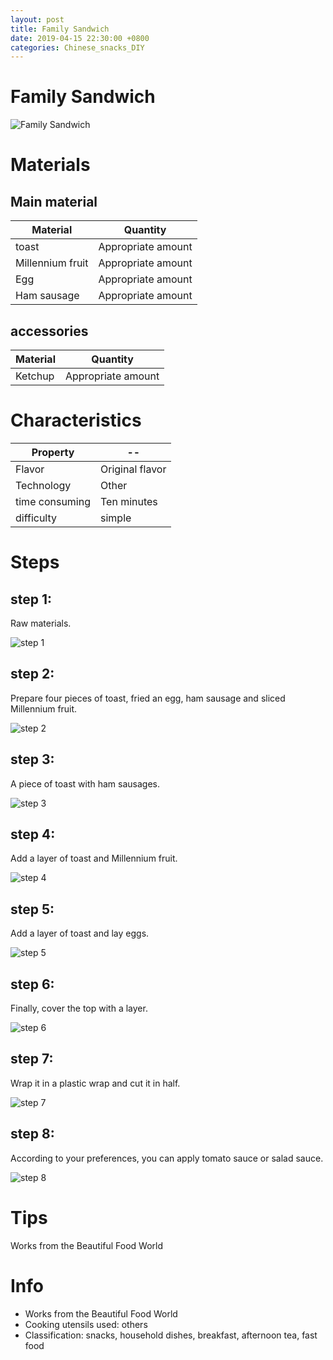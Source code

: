 ```yaml
---
layout: post
title: Family Sandwich
date: 2019-04-15 22:30:00 +0800
categories: Chinese_snacks_DIY
---
```


# Family Sandwich

![Family Sandwich]({{site.baseurl}}/img/426184/426184.jpg)

# Materials


## Main material

Material|Quantity
--|--
toast|Appropriate amount
Millennium fruit|Appropriate amount
Egg|Appropriate amount
Ham sausage|Appropriate amount

## accessories

Material|Quantity
--|--
Ketchup|Appropriate amount

# Characteristics

Property|--
--|--
Flavor|Original flavor
Technology|Other
time consuming|Ten minutes
difficulty|simple

# Steps

## step 1:

Raw materials.

![step 1]({{site.baseurl}}/img/426184/1.jpg)

## step 2:

Prepare four pieces of toast, fried an egg, ham sausage and sliced Millennium fruit.

![step 2]({{site.baseurl}}/img/426184/2.jpg)

## step 3:

A piece of toast with ham sausages.

![step 3]({{site.baseurl}}/img/426184/3.jpg)

## step 4:

Add a layer of toast and Millennium fruit.

![step 4]({{site.baseurl}}/img/426184/4.jpg)

## step 5:

Add a layer of toast and lay eggs.

![step 5]({{site.baseurl}}/img/426184/5.jpg)

## step 6:

Finally, cover the top with a layer.

![step 6]({{site.baseurl}}/img/426184/6.jpg)

## step 7:

Wrap it in a plastic wrap and cut it in half.

![step 7]({{site.baseurl}}/img/426184/7.jpg)

## step 8:

According to your preferences, you can apply tomato sauce or salad sauce.

![step 8]({{site.baseurl}}/img/426184/8.jpg)

# Tips

Works from the Beautiful Food World

# Info

- Works from the Beautiful Food World
- Cooking utensils used: others
- Classification: snacks, household dishes, breakfast, afternoon tea, fast food